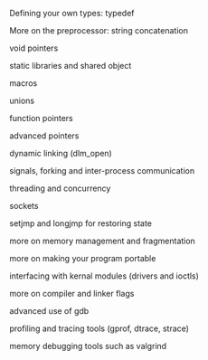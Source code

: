 Defining your own types: typedef

More on the preprocessor:
string concatenation

void pointers

static libraries and shared object

macros

unions

function pointers

advanced pointers

dynamic linking (dlm_open)

signals, forking and inter-process communication

threading and concurrency

sockets

setjmp and longjmp for restoring state

more on memory management and fragmentation

more on making your program portable

interfacing with kernal modules (drivers and ioctls)

more on compiler and linker flags

advanced use of gdb

profiling and tracing tools (gprof, dtrace, strace)

memory debugging tools such as valgrind
